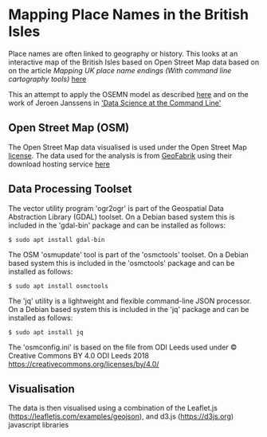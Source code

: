 # Mapping Place Names in the British Isles

Place names are often linked to geography or history. This looks at an interactive map of the British Isles based on Open Street Map data based on on the article *Mapping UK place name endings (With command line cartography tools)* [here](https://blog.scottlogic.com/2017/06/25/uk-place-names.html)

This an attempt to apply the OSEMN model as described [here](http://www.dataists.com/tag/osemn) and on the work of Jeroen Janssens in ['Data Science at the Command Line'](https://github.com/jeroenjanssens/data-science-at-the-command-line)

## Open Street Map (OSM)

The Open Street Map data visualised is used under the Open Street Map [license](https://www.openstreetmap.org/copyright). The data used for the analysis is from [GeoFabrik](http://www.geofabrik.de) using their download hosting service [here](http://download.geofabrik.de)

## Data Processing Toolset

The vector utility program 'ogr2ogr' is part of the Geospatial Data Abstraction Library (GDAL) toolset. On a Debian based system this is included in the 'gdal-bin' package and can be installed as follows:

    $ sudo apt install gdal-bin

The OSM 'osmupdate' tool is part of the 'osmctools' toolset. On a Debian based system this is included in the 'osmctools' package and can be installed as follows:

    $ sudo apt install osmctools

The 'jq' utility is a lightweight and flexible command-line JSON processor. On a Debian based system this is included in the 'jq' package and can be installed as follows:

    $ sudo apt install jq

The 'osmconfig.ini' is based on the file from ODI Leeds used under © Creative Commons BY 4.0 ODI Leeds 2018 https://creativecommons.org/licenses/by/4.0/

## Visualisation

The data is then visualised using a combination of the Leaflet.js (https://leafletjs.com/examples/geojson), and d3.js (https://d3js.org) javascript libraries



